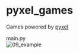 # pyxel_games
Games powered by [pyxel](https://github.com/kitao/pyxel)

<!-- 01_example.py  
![01_example](https://github.com/thinkbell/pyxel_games/blob/master/data/01_example.gif)

02_example.py  
![02_example](https://github.com/thinkbell/pyxel_games/blob/master/data/02_example.gif)

03_example.py  
![03_example](https://github.com/thinkbell/pyxel_games/blob/master/data/03_example.gif)

04_example.py
<div align="left">
<img src="https://github.com/thinkbell/pyxel_games/blob/master/data/04_example.jpg" width="320">
</div>

05_example.py  
![05_example](https://github.com/thinkbell/pyxel_games/blob/master/data/05_example.gif)

06_example.py  
![06_example](https://github.com/thinkbell/pyxel_games/blob/master/data/06_example.gif) -->

main.py  
![09_example](https://github.com/thinkbell/pyxel_games/blob/master/data/09_example.gif)
